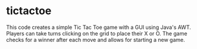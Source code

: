 # tictactoe
This code creates a simple Tic Tac Toe game with a GUI using Java's AWT. Players can take turns clicking on the grid to place their X or O. The game checks for a winner after each move and allows for starting a new game.
